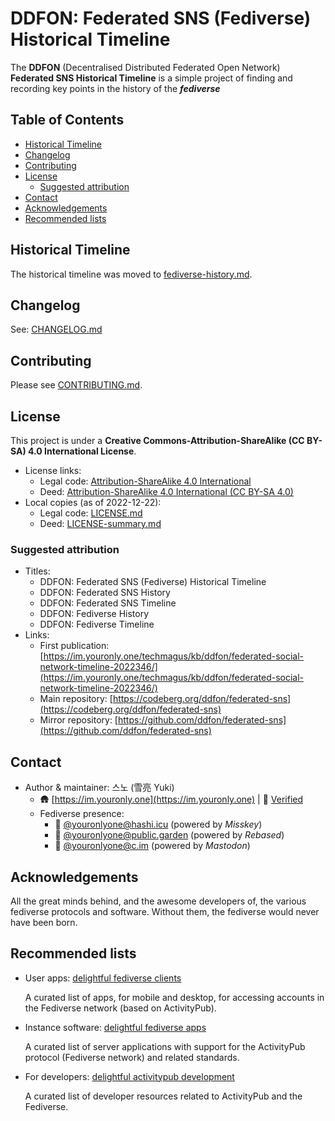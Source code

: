 <!-- omit in toc -->
# DDFON: Federated SNS (Fediverse) Historical Timeline

The **DDFON** (Decentralised Distributed Federated Open Network) **Federated SNS Historical Timeline** is a simple project of finding and recording key points in the history of the ***fediverse***

<!-- omit in toc -->
## Table of Contents

- [Historical Timeline](#historical-timeline)
- [Changelog](#changelog)
- [Contributing](#contributing)
- [License](#license)
  - [Suggested attribution](#suggested-attribution)
- [Contact](#contact)
- [Acknowledgements](#acknowledgements)
- [Recommended lists](#recommended-lists)

## Historical Timeline

The historical timeline was moved to [fediverse-history.md](fediverse-history.md).

## Changelog

See: [CHANGELOG.md](CHANGELOG.md)

## Contributing

Please see [CONTRIBUTING.md](CONTRIBUTING.md).

## License

This project is under a **Creative Commons-Attribution-ShareAlike (CC BY-SA) 4.0 International License**.

- License links:
  - Legal code: [Attribution-ShareAlike 4.0 International](https://creativecommons.org/licenses/by-sa/4.0/legalcode)
  - Deed: [Attribution-ShareAlike 4.0 International (CC BY-SA 4.0)](https://creativecommons.org/licenses/by-sa/4.0/)
- Local copies (as of 2022-12-22):
  - Legal code: [LICENSE.md](LICENSE.md)
  - Deed: [LICENSE-summary.md](LICENSE-summary.md)

### Suggested attribution

- Titles:
  - DDFON: Federated SNS (Fediverse) Historical Timeline
  - DDFON: Federated SNS History
  - DDFON: Federated SNS Timeline
  - DDFON: Fediverse History
  - DDFON: Fediverse Timeline
- Links:
  - First publication: [https://im.youronly.one/techmagus/kb/ddfon/federated-social-network-timeline-2022346/](https://im.youronly.one/techmagus/kb/ddfon/federated-social-network-timeline-2022346/)
  - Main repository: [https://codeberg.org/ddfon/federated-sns](https://codeberg.org/ddfon/federated-sns)
  - Mirror repository: [https://github.com/ddfon/federated-sns](https://github.com/ddfon/federated-sns)

## Contact

- Author & maintainer: 스노 (雪亮 Yuki)
  - 🛖 [https://im.youronly.one](https://im.youronly.one) | 🔏 [Verified](https://youronly.one/?verify=keyoxide)
  - Fediverse presence:
    - 🌟 [@youronlyone@hashi.icu](https://hashi.icu/@youronlyone) (powered by *Misskey*)
    - 🔱 [@youronlyone@public.garden](https://public.garden/@youronlyone) (powered by *Rebased*)
    - 🦣 [@youronlyone@c.im](https://c.im/@youronlyone) (powered by *Mastodon*)

## Acknowledgements

All the great minds behind, and the awesome developers of, the various fediverse protocols and software. Without them, the fediverse would never have been born.

## Recommended lists

- User apps: [delightful fediverse clients](https://codeberg.org/fediverse/delightful-fediverse-clients)

  A curated list of apps, for mobile and desktop, for accessing accounts in the Fediverse network (based on ActivityPub).
- Instance software: [delightful fediverse apps](https://codeberg.org/fediverse/delightful-fediverse-apps)

  A curated list of server applications with support for the ActivityPub protocol (Fediverse network) and related standards.
- For developers: [delightful activitypub development](https://codeberg.org/fediverse/delightful-activitypub-development)

  A curated list of developer resources related to ActivityPub and the Fediverse.
<!--
- [delightful fediverse resources](https://codeberg.org/fediverse/delightful-fediverse-resources) - A curated list of delightful articles, videos, and websites, that provide information about the Fediverse.
-->
